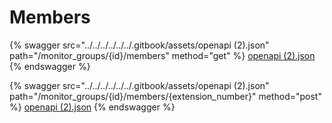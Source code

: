 # Members

{% swagger src="../../../../../../.gitbook/assets/openapi (2).json" path="/monitor_groups/{id}/members" method="get" %}
[openapi (2).json](<../../../../../../.gitbook/assets/openapi (2).json>)
{% endswagger %}

{% swagger src="../../../../../../.gitbook/assets/openapi (2).json" path="/monitor_groups/{id}/members/{extension_number}" method="post" %}
[openapi (2).json](<../../../../../../.gitbook/assets/openapi (2).json>)
{% endswagger %}
